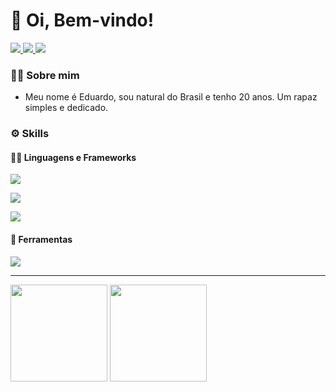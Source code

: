 <h1> 👋 Oi, Bem-vindo! </h1>

<p >
  <a href="https://www.linkedin.com/in/eduardo-braga-aa0aa922b/">
    <img src="https://img.shields.io/badge/-Linkedin-%230077B5?style=for-the-badge&logo=linkedin&logoColor=white" >
  </a>
    <a href="https://eusoueduardobraga.vercel.app/">
    <img src="https://img.shields.io/badge/Portfólio-4285F4?style=for-the-badge&amp;logo=read-the-docs&amp;logoColor=white">
  </a>
  <a href="mailto:eduardo.braga467@gmail.com">
    <img src="https://img.shields.io/badge/Gmail-D14836?style=for-the-badge&logo=gmail&logoColor=white" >
  </a>
</p>

### 🙋‍♂️ Sobre mim

- Meu nome é Eduardo, sou natural do Brasil e tenho 20 anos. Um rapaz simples e dedicado.

### ⚙ Skills
#### 👨‍💻 Linguagens e Frameworks
<p>
  <a href="https://skillicons.dev">
    <img src="https://skillicons.dev/icons?i=java,javascript,python" />
  </a>
</p>
<p>
  <a href="https://skillicons.dev">
    <img src="https://skillicons.dev/icons?i=nodejs,react,typescript" />
  </a>
</p>
<p>
  <a href="https://skillicons.dev">
    <img src="https://skillicons.dev/icons?i=html,css,bootstrap,styledcomponents" />
  </a>
</p>

#### 🔧 Ferramentas
<p>
  <a href="https://skillicons.dev">
    <img src="https://skillicons.dev/icons?i=git,github,eclipse,vscode,idea,vite,figma" />
  </a>
</p>

-----

<div style="display: inline_block">
  <img height="155px" src="https://github-readme-stats.vercel.app/api?username=EduuBraga&show_icons=true&theme=tokyonight">  
  <img height="155px" src="https://github-readme-stats.vercel.app/api/top-langs/?username=EduuBraga&layout=compact&theme=tokyonight">
</div>
